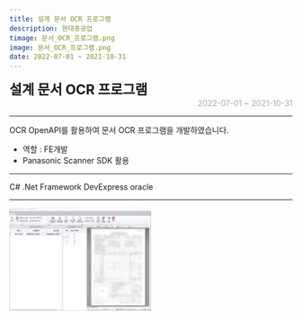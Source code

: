 ```yaml
---
title: 설계 문서 OCR 프로그램
description: 현대중공업
timage: 문서_OCR_프로그램.png
image: 문서_OCR_프로그램.png
date: 2022-07-01 ~ 2021-10-31
---
```


<div style="font-weight: bold; font-size: 1.5rem">설계 문서 OCR 프로그램</div>
<div style="text-align: right; color: #aaaab3">2022-07-01 ~ 2021-10-31</div>


---

OCR OpenAPI를 활용하여 문서 OCR 프로그램을 개발하였습니다.

- 역할 : FE개발
- Panasonic Scanner SDK 활용

---

<div class="hyde tags skills">
    <a class="hyde tag">C#</a>
    <a class="hyde tag">.Net Framework</a>
    <a class="hyde tag">DevExpress</a>
    <a class="hyde tag">oracle</a>
</div>

---

<img
    class="hyde page-image"
    src="/assets/images/projects/문서_OCR_프로그램.png"
    alt="{{ page.image | split: '.' | first }}"
    width="50%"
    height="50%"
/>
